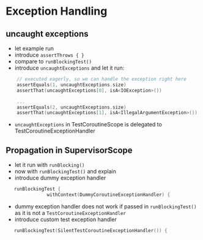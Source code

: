 # Exception Handling

## uncaught exceptions
- let example run 
- introduce `assertThrows { }`
- compare to `runBlockingTest()`
- introduce `uncaughtExceptions` and let it run:
```kotlin
    // executed eagerly, so we can handle the exception right here
    assertEquals(1, uncaughtExceptions.size)
    assertThat(uncaughtExceptions[0], isA<IOException>())

    ...
    assertEquals(2, uncaughtExceptions.size)
    assertThat(uncaughtExceptions[1], isA<IllegalArgumentException>())
```
- `uncaughtExceptions` in TestCoroutineScope is delegated to TestCoroutineExceptionHandler


## Propagation in SupervisorScope
- let it run with `runBlocking()`
- now with `runBlockingTest()` and explain
- introduce dummy exception handler
```kotlin
   runBlockingTest {
               withContext(DummyCoroutineExceptionHandler) {
```
- dummy exception handler does not work if passed in `runBlockingTest()`
  as it is not a `TestCoroutineExceptionHandler`
- introduce custom test exception handler
```kotlin
   runBlockingTest(SilentTestCoroutineExceptionHandler()) {
```

